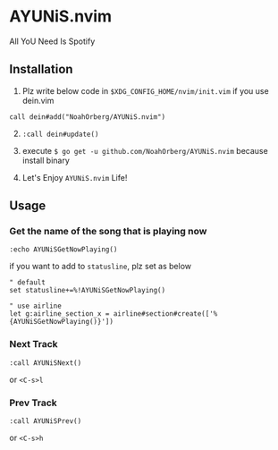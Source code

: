 # AYUNiS.nvim
All YoU Need Is Spotify

## Installation
1. Plz write below code in `$XDG_CONFIG_HOME/nvim/init.vim` if you use dein.vim
``` vim
call dein#add("NoahOrberg/AYUNiS.nvim")
```

2. `:call dein#update()`

3. execute `$ go get -u github.com/NoahOrberg/AYUNiS.nvim` because install binary

4. Let's Enjoy `AYUNiS.nvim` Life!

## Usage
### Get the name of the song that is playing now
``` vim
:echo AYUNiSGetNowPlaying()
```
if you want to add to `statusline`, plz set as below
``` vim
" default
set statusline+=%!AYUNiSGetNowPlaying()

" use airline
let g:airline_section_x = airline#section#create(['%{AYUNiSGetNowPlaying()}'])
```

### Next Track
```
:call AYUNiSNext()
```
or `<C-s>l`

### Prev Track
```
:call AYUNiSPrev()
```
or `<C-s>h`

